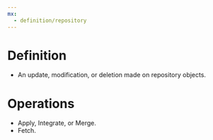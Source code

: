 ```yaml
---
mx:  
  - definition/repository
---
```


# Definition
- An update, modification, or deletion made on repository objects.

# Operations
- Apply, Integrate, or Merge.
- Fetch.

